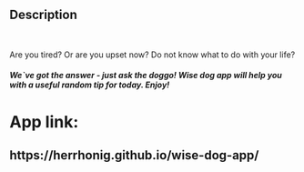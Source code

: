 
<h2> Desсription </h2>
<br>
<p>Are you tired? Or are you upset now? Do not know what to do with your life?</p>
<h5>We`ve got the answer - just ask the doggo! Wise dog app will help you with a useful random tip for today. Enjoy!</h5>
<h1>App link: <h2>https://herrhonig.github.io/wise-dog-app/</h2></h1>
